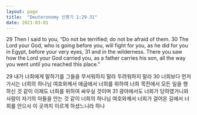 ```yaml
---
layout: page
title:  "Deuteronomy 신명기 1:29-31"
date: 2021-03-01
---
```

29 Then I said to you, “Do not be terrified; do not be afraid of them.
30 The Lord your God, who is going before you, will fight for you, as he did for you in Egypt, before your very eyes,
31 and in the wilderness. There you saw how the Lord your God carried you, as a father carries his son, all the way you went until you reached this place.”


29 내가 너희에게 말하기를 그들을 무서워하지 말라 두려워하지 말라
30 너희보다 먼저 가시는 너희의 하나님 여호와께서 애굽에서 너희를 위하여 너희 목전에서 모든 일을 행하신 것 같이 이제도 너희를 위하여 싸우실 것이며
31 광야에서도 너희가 당하였거니와 사람이 자기의 아들을 안는 것 같이 너희의 하나님 여호와께서 너희가 걸어온 길에서 너희를 안으사 이 곳까지 이르게 하셨느니라 하나
